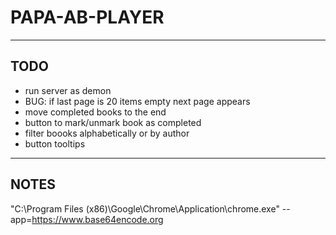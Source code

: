 # PAPA-AB-PLAYER
***

## TODO

- run server as demon
- BUG: if last page is 20 items empty next page appears
- move completed books to the end
- button to mark/unmark book as completed
- filter boooks alphabetically or by author
- button tooltips

***

## NOTES

"C:\Program Files (x86)\Google\Chrome\Application\chrome.exe" --app=https://www.base64encode.org

